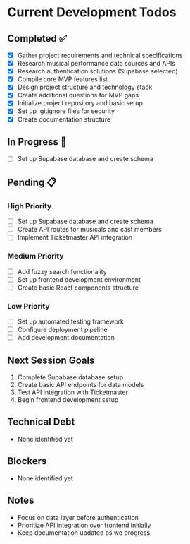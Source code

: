 # Current Development Todos

## Completed ✅
- [x] Gather project requirements and technical specifications
- [x] Research musical performance data sources and APIs
- [x] Research authentication solutions (Supabase selected)
- [x] Compile core MVP features list
- [x] Design project structure and technology stack
- [x] Create additional questions for MVP gaps
- [x] Initialize project repository and basic setup
- [x] Set up .gitignore files for security
- [x] Create documentation structure

## In Progress 🔄
- [ ] Set up Supabase database and create schema

## Pending 📋

### High Priority
- [ ] Set up Supabase database and create schema
- [ ] Create API routes for musicals and cast members
- [ ] Implement Ticketmaster API integration

### Medium Priority
- [ ] Add fuzzy search functionality
- [ ] Set up frontend development environment
- [ ] Create basic React components structure

### Low Priority
- [ ] Set up automated testing framework
- [ ] Configure deployment pipeline
- [ ] Add development documentation

## Next Session Goals
1. Complete Supabase database setup
2. Create basic API endpoints for data models
3. Test API integration with Ticketmaster
4. Begin frontend development setup

## Technical Debt
- None identified yet

## Blockers
- None identified yet

## Notes
- Focus on data layer before authentication
- Prioritize API integration over frontend initially
- Keep documentation updated as we progress